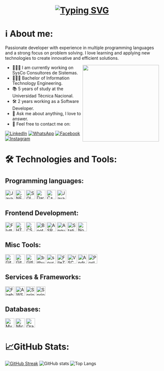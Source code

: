 <h1 align = "center">
<a href="https://git.io/typing-svg"><img src="https://readme-typing-svg.demolab.com?size=75&duration=1400&pause=500&color=FFF&background=000000EE&center=true&multiline=true&width=1920&height=384&lines=Hello+World+!;+I'm+Luis+Carlos+;Welcome+to+my+GitHub+profile" alt="Typing SVG" /></a>
</h1>
<h1>ℹ️ About me:</h1>

Passionate developer with experience in multiple programming languages ​​and a strong focus on problem solving. I love learning and applying new technologies to create innovative and efficient solutions.
<br>

<picture> <img align="right" src="https://github.com/7oSkaaa/7oSkaaa/blob/main/Images/Right_Side.gif?raw=true" width = 250px></picture>
 - 👨🏻‍🔧 I am currently working on SysCo Consultores de Sistemas.
 - 👨🏻‍🎓 Bachelor of Information Technology Engineering.
 - 📚 5 years of study at the Universidad Técnica Nacional.
 - 🛠️ 2 years working as a Software Developer.
 - 💬 Ask me about anything, I love to answer.
 - 📨 Feel free to contact me on:

[![LinkedIn](https://img.shields.io/badge/LinkedIn-%230077B5.svg?logo=linkedin&logoColor=white&Color=#0e76a8)](https://linkedin.com/in/lcmurillor)  [![WhatsApp](https://img.shields.io/badge/WhatsApp-%20?style=flat&logo=WhatsApp&logoColor=%23FFF&color=%2325D366)](https://wa.me/50683574730)  [![Facebook](https://img.shields.io/badge/Facebook-%20?style=flat&logo=Facebook&color=%231877F2)](https://www.facebook.com/lcmurillor) [![Instagram](https://img.shields.io/badge/Instagram-%20?style=flat&logo=Instagram&logoColor=%23FFFF&color=%23E1306C)](https://www.instagram.com/lcmurillor)

<h1>🛠️ Technologies and Tools:</h1>
<h2>Programming languages:</h2>
<a href="#"><img alt="Java" src="https://custom-icon-badges.demolab.com/badge/Java-007396.svg?style=flat-square&logo=java&logoColor=f89820&color=5382a1"  height="30px"></a>
<a href="#"><img alt=".NET" src="https://img.shields.io/badge/.NET-%20?style=flat-square&logo=dotnet&logoColor=%231c054c&color=%23a89fb7" height="30px"/></a>
<a href="#"><img alt="SQL" src="https://custom-icon-badges.demolab.com/badge/SQL-025E8C.svg?style=flat-square&logo=database&logoColor=white" height="30px"></a>
<a href="#"><img alt="Dart" src="https://img.shields.io/badge/Dart-%20?style=flat-square&logo=dart&logoColor=40c4ff&color=263238" height="30px"></a>
<a href="#"><img alt="C++" src="https://img.shields.io/badge/C%2B%2B-%20?style=flat-square&logo=c%2B%2B&logoColor=%23044F88&color=black" height="30px"></a>
<a href="#"><img alt="JavaScript" src="https://img.shields.io/badge/JavaScript-%20?style=flat-square&logo=JavaScript&logoColor=%23f0db4f&color=%23323330" height="30px"/></a>

<h2>Frontend Development:</h2>
<a href="#"><img alt="Flutter" src="https://img.shields.io/badge/Flutter-%20?style=flat-square&logo=Flutter&logoColor=%2354c0f4&color=%2334445b" height="30px"/></a>
<a href="#"><img alt="HTML5" src="https://img.shields.io/badge/HTML-%20?style=flat-square&logo=HTML5&logoColor=%23e34c26&color=%23000000" height="30px"/></a>
<a href="#"><img alt="CSS" src="https://img.shields.io/badge/CSS-%20?style=flat-square&logo=css3&logoColor=%23264de4&color=%23000000" height="30px"/></a>
<a href="#"><img alt="Bootstrap" src="https://img.shields.io/badge/Bootstrap-%20?style=flat-square&logo=bootstrap&logoColor=%23ffffff&color=%23563d7c" height="30px"/></a>
<a href="#"><img alt="ASP.NET" src="https://img.shields.io/badge/ASP.NET-%20?style=flat-square&logo=dotnet&logoColor=%23c484e4&color=%23041f6a" height="30px"/></a>
<a href="#"><img alt="Angular" src="https://img.shields.io/badge/Angular-%20?style=flat-square&logo=angular&logoColor=%23d4173b&color=%2333344c" height="30px"/></a>
<a href="#"><img alt="Static Badge" src="https://img.shields.io/badge/React-%20?style=flat-square&logo=react&logoColor=61DBFB&color=black" height="30px"/></a>
<a href="#"><img alt="NodeJS" src="https://img.shields.io/badge/NodeJS-%20?style=flat-square&logo=Node.js&logoColor=%233c873a&color=%23303030" height="30px"/></a>

<h2>Misc Tools:</h2>
<a href="#"><img alt="Git" src="https://img.shields.io/badge/Git-%20?style=flat-square&logo=Git&logoColor=%23f34f29&color=black" height="30px"/></a>
<a href="#"><img alt="Github" src="https://img.shields.io/badge/Github-%20?style=flat-square&logo=Github&logoColor=%23FFF&color=black" height="30px"/></a>
<a href="#"><img alt="Gitlab" src="https://img.shields.io/badge/Gitlab-%20?style=flat-square&logo=Gitlab&logoColor=%23e24329&color=black" height="30px"/></a>
<a href="#"><img alt="bitbucket" src="https://img.shields.io/badge/Bitbucket-%20?style=flat-square&logo=bitbucket&logoColor=2684FF&color=253858" height="30px"/></a>
<a href="#"><img alt="sourcetree" src="https://img.shields.io/badge/Sourcetree-%20?style=flat-square&logo=sourcetree&logoColor=2684FF&color=253858" height="30px"/></a>
<a href="#"><img alt="FileZilla" src="https://img.shields.io/badge/FileZilla-%20?style=flat-square&logo=filezilla&logoColor=BF0000&color=black" height="30px"/></a>
<a href="#"><img alt="VSCode" src="https://custom-icon-badges.demolab.com/badge/VSCode-%20?style=flat-square&logo=visualstudio&logoColor=%233c873a&color=303030" height="30px"/></a>
<a href="#"><img alt="Android Studio" src="https://img.shields.io/badge/Android%20Studio-%20?style=flat-square&logo=androidstudio&logoColor=669933&color=666666" height="30px"/></a>
<a href="#"><img alt="Postman" src="https://img.shields.io/badge/Postman-%20?style=flat-square&logo=postman&logoColor=%23fb7505&color=%233f5d65" height="30px"/></a>

<h2>Services & Frameworks: </h2>
<a href="#"><img alt="Firebase" src="https://img.shields.io/badge/Firebase-%20?style=flat-square&logo=firebase&logoColor=%23FFA611&color=black" height="30px"/></a>
<a href="#"><img alt="AWS" src="https://custom-icon-badges.demolab.com/badge/AWS-%20?style=flat-square&logo=aws&logoColor=%23e47911&color=%23232f3e" height="30px"/></a>
<a href="#"><img alt="Spring" src="https://img.shields.io/badge/Spring-%20?style=flat-square&logo=spring&logoColor=FFF&color=%238BC34A" height="30px"/></a>
<a href="#"><img alt="Spring Boot" src="https://img.shields.io/badge/Spring%20Boot-%20?style=flat-square&logo=springboot&logoColor=FFF&color=%238BC34A" height="30px"/></a>

<h2>Databases:</h2>
<a href="#"><img alt="MySQL" src="https://custom-icon-badges.demolab.com/badge/MySQL-%20?style=flat-square&logo=mysql&logoColor=FFF&color=00758F" height="30px"/></a>
<a href="#"><img alt="Microsoft SQL Server" src="https://custom-icon-badges.demolab.com/badge/Microsoft%20SQL%20Server-%20?style=flat-square&logo=windows&logoColor=FFF&color=CFD8DC" height="30px"/></a>
<a href="#"><img alt="Oracle SQL Developer" src="https://img.shields.io/badge/Oracle%20SQL%20Developer-%20?style=flat-square&logo=oracle&logoColor=%23f80000&color=black" height="30px"/></a>

<h1>📈GitHub Stats:</h1>

[![GitHub Streak](https://github-readme-streak-stats.herokuapp.com?user=lcmurillor&theme=dark)](https://git.io/streak-stats)
![GitHub stats](https://github-readme-stats.vercel.app/api?username=lcmurillor&show_icons=true&theme=dark)
![Top Langs](https://github-readme-stats.vercel.app/api/top-langs/?username=lcmurillor&size_weight=0.5&count_weight=0.5&theme=dark)
